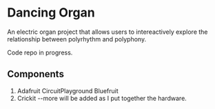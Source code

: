 # Dancing Organ
An electric organ project that allows users to intereactively explore the relationship between polyrhythm and polyphony.

Code repo in progress.

## Components
1. Adafruit CircuitPlayground Bluefruit
2. Crickit
   --more will be added as I put together the hardware.
